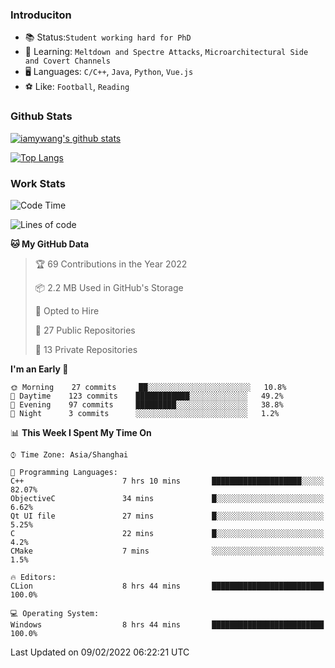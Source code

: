 ### Introduciton

- 📚 Status:`Student working hard for PhD`
- 🔎 Learning: `Meltdown and Spectre Attacks`, `Microarchitectural Side and Covert Channels`
- 🖥️ Languages: `C/C++`, `Java`, `Python`, `Vue.js`
- ⚽ Like: `Football`, `Reading`

### Github Stats

[![iamywang's github stats](https://github-readme-stats.vercel.app/api?username=iamywang&count_private=true&show_icons=true)]()

[![Top Langs](https://github-readme-stats.vercel.app/api/top-langs/?username=iamywang&layout=compact)]()

### Work Stats

<!--START_SECTION:waka-->
![Code Time](http://img.shields.io/badge/Code%20Time-99%20hrs%204%20mins-blue)

![Lines of code](https://img.shields.io/badge/From%20Hello%20World%20I%27ve%20Written-534%20Thousand%20lines%20of%20code-blue)

**🐱 My GitHub Data** 

> 🏆 69 Contributions in the Year 2022
 > 
> 📦 2.2 MB Used in GitHub's Storage 
 > 
> 💼 Opted to Hire
 > 
> 📜 27 Public Repositories 
 > 
> 🔑 13 Private Repositories  
 > 
**I'm an Early 🐤** 

```text
🌞 Morning    27 commits     ██░░░░░░░░░░░░░░░░░░░░░░░   10.8% 
🌆 Daytime    123 commits    ████████████░░░░░░░░░░░░░   49.2% 
🌃 Evening    97 commits     █████████░░░░░░░░░░░░░░░░   38.8% 
🌙 Night      3 commits      ░░░░░░░░░░░░░░░░░░░░░░░░░   1.2%

```


📊 **This Week I Spent My Time On** 

```text
⌚︎ Time Zone: Asia/Shanghai

💬 Programming Languages: 
C++                      7 hrs 10 mins       ████████████████████░░░░░   82.07% 
ObjectiveC               34 mins             █░░░░░░░░░░░░░░░░░░░░░░░░   6.62% 
Qt UI file               27 mins             █░░░░░░░░░░░░░░░░░░░░░░░░   5.25% 
C                        22 mins             █░░░░░░░░░░░░░░░░░░░░░░░░   4.2% 
CMake                    7 mins              ░░░░░░░░░░░░░░░░░░░░░░░░░   1.5%

🔥 Editors: 
CLion                    8 hrs 44 mins       █████████████████████████   100.0%

💻 Operating System: 
Windows                  8 hrs 44 mins       █████████████████████████   100.0%

```


 Last Updated on 09/02/2022 06:22:21 UTC
<!--END_SECTION:waka-->
